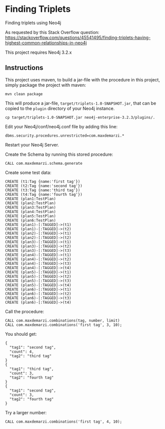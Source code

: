# Finding Triplets
Finding triplets using Neo4j

As requested by this Stack Overflow question:
https://stackoverflow.com/questions/45541495/finding-triplets-having-highest-common-relationships-in-neo4j

This project requires Neo4j 3.2.x

Instructions
------------ 

This project uses maven, to build a jar-file with the procedure in this
project, simply package the project with maven:

    mvn clean package

This will produce a jar-file, `target/triplets-1.0-SNAPSHOT.jar`,
that can be copied to the `plugin` directory of your Neo4j instance.

    cp target/triplets-1.0-SNAPSHOT.jar neo4j-enterprise-3.2.3/plugins/.


Edit your Neo4j/conf/neo4j.conf file by adding this line:

    dbms.security.procedures.unrestricted=com.maxdemarzi.*    

Restart your Neo4j Server.

Create the Schema by running this stored procedure:

    CALL com.maxdemarzi.schema.generate
    
Create some test data:

    CREATE (t1:Tag {name:'first tag'})
    CREATE (t2:Tag {name:'second tag'})
    CREATE (t3:Tag {name:'third tag'})
    CREATE (t4:Tag {name:'fourth tag'})       
    CREATE (plan1:TestPlan)
    CREATE (plan2:TestPlan)
    CREATE (plan3:TestPlan)
    CREATE (plan4:TestPlan)
    CREATE (plan5:TestPlan)
    CREATE (plan6:TestPlan)       
    CREATE (plan1)-[:TAGGED]->(t1)
    CREATE (plan1)-[:TAGGED]->(t2)
    CREATE (plan2)-[:TAGGED]->(t1)
    CREATE (plan2)-[:TAGGED]->(t2)
    CREATE (plan3)-[:TAGGED]->(t1)
    CREATE (plan3)-[:TAGGED]->(t2)
    CREATE (plan3)-[:TAGGED]->(t3)
    CREATE (plan4)-[:TAGGED]->(t1)
    CREATE (plan4)-[:TAGGED]->(t2)
    CREATE (plan4)-[:TAGGED]->(t3)
    CREATE (plan4)-[:TAGGED]->(t4)
    CREATE (plan5)-[:TAGGED]->(t1)
    CREATE (plan5)-[:TAGGED]->(t2)
    CREATE (plan5)-[:TAGGED]->(t3)
    CREATE (plan5)-[:TAGGED]->(t4)
    CREATE (plan6)-[:TAGGED]->(t1)
    CREATE (plan6)-[:TAGGED]->(t2)
    CREATE (plan6)-[:TAGGED]->(t3)
    CREATE (plan6)-[:TAGGED]->(t4)
    
Call the procedure:

    CALL com.maxdemarzi.combinations(tag, number, limit)
    CALL com.maxdemarzi.combinations('first tag', 3, 10);    
    
You should get:

    {
      "tag1": "second tag",
      "count": 4,
      "tag2": "third tag"
    }
    {
      "tag1": "third tag",
      "count": 3,
      "tag2": "fourth tag"
    }
    {
      "tag1": "second tag",
      "count": 3,
      "tag2": "fourth tag"
    }
    
Try a larger number:

    CALL com.maxdemarzi.combinations('first tag', 4, 10);    
